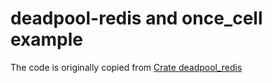 # deadpool-redis and once_cell example
The code is originally copied from [Crate deadpool_redis](https://docs.rs/deadpool-redis/0.10.0/deadpool_redis/)
